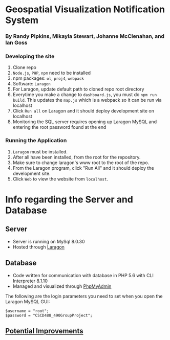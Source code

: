 # Geospatial Visualization Notification System
### By Randy Pipkins, Mikayla Stewart, Johanne McClenahan, and Ian Goss

### Developing the site
1. Clone repo
2. `Node.js`, `PHP`, `npm` need to be installed
3. npm packages: `ol`, `proj4`, `webpack`
4. Software: `Laragon`
5. For Laragon, update default path to cloned repo root directory
6. Everytime you make a change to `dashboard.js`, you must do `npm run build`. This updates the `map.js` which is a webpack so it can be run via localhost
7. Click `Run all` on Laragon and it should deploy development site on localhost
8. Monitoring the SQL server requires opening up Laragon MySQL and entering the root password found at the end

### Running the Application
1. `Laragon` must be installed.
2. After all have been installed, from the root for the repository.
3. Make sure to change laragon's www root to the root of the repo.
4. From the Laragon program, click "Run All" and it should deploy the development site.
5.  Click `Web` to view the website from `localhost`.

# Info regarding the Server and Database

## Server
- Server is running on MySql 8.0.30
- Hosted through [Laragon](https://laragon.org/index.html)

## Database
- Code written for communication with database in PHP 5.6 with CLI Interpreter 8.1.10
- Managed and visualized through [PhpMyAdmin](https://www.phpmyadmin.net/)

The following are the login parameters you need to set when you open the Laragon MySQL GUI:

```
$username = "root";
$password = "CSCD488_490GroupProject";
```

## [Potential Improvements](https://docs.google.com/document/d/1l9tspndiGUt_pofIWAVSMquhdhagv7UsUj_Y2uNl_UA/edit?usp=sharing)
